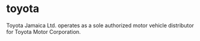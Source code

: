 # toyota
Toyota Jamaica Ltd. operates as a sole authorized motor vehicle distributor for Toyota Motor Corporation.
